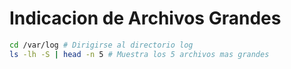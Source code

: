 # Indicacion de Archivos Grandes
```bash
cd /var/log # Dirigirse al directorio log
ls -lh -S | head -n 5 # Muestra los 5 archivos mas grandes
